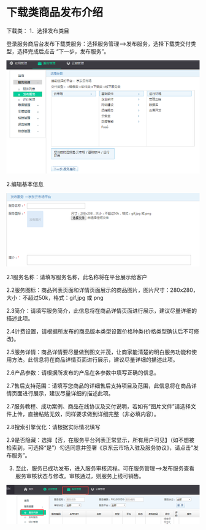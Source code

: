# 下载类商品发布介绍
下载类：
1．选择发布类目

登录服务商后台发布下载类服务：选择服务管理-->发布服务，选择下载类交付类型，选择完成后点击 “下一步，发布服务”。

![image](https://github.com/jdcloudcom/cn/blob/edit/documentation/Marketplace/Marketplace/MarketPlace-Image/%E4%B8%8B%E8%BD%BD1.png)
                                           

2.编辑基本信息

![image](https://github.com/jdcloudcom/cn/blob/edit/documentation/Marketplace/Marketplace/MarketPlace-Image/%E4%B8%8B%E8%BD%BD2.png)


 

2.1服务名称：请填写服务名称，此名称将在平台展示给客户

2.2服务图标：商品列表页面和详情页面展示的商品图片，图片尺寸：280x280，大小：不超过50k，格式：gif,jpg 或 png

2.3简介：请填写服务简介，此信息将在商品详情页面进行展示，建议尽量详细的描述此项。

2.4计费设置，请根据所发布的商品版本类型设置价格种类(价格类型确认后不可修改)。

2.5服务详情：商品详情要尽量做到图文并茂，让商家能清楚的明白服务功能和使用方法。此信息将在商品详情页面进行展示，建议尽量详细的描述此项。

2.6产品参数：请根据所发布的产品在各参数中填写正确的信息。

2.7售后支持范围：请填写您商品的详细售后支持项目及范围，此信息将在商品详情页面进行展示，建议尽量详细的描述此项。

2.7服务教程、成功案例、商品在线协议及交付说明，若如有“图片文件”请选择文件上传，直接粘贴无效，同样要求做到详细完整（非必填内容）。

2.8搜索引擎优化：请根据实际情况填写

2.9是否隐藏：选择【否，在服务平台列表正常显示，所有用户可见】（如不想被检索到，可选择“是”）勾选同意并签署《京东云市场入驻及服务协议》，请点击”发布服务”。

3. 至此，服务已成功发布，进入服务审核流程。可在服务管理-->发布服务查看服务审核状态与修改。审核通过，则服务上线可销售。

![image](https://github.com/jdcloudcom/cn/blob/edit/documentation/Marketplace/Marketplace/MarketPlace-Image/%E4%B8%8B%E8%BD%BD3.png)
